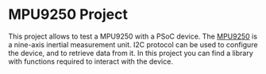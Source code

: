 # MPU9250 Project

This project allows to test a MPU9250 with a PSoC device. The [MPU9250](https://www.invensense.com/products/motion-tracking/9-axis/mpu-9250/) is a nine-axis inertial
measurement unit. I2C protocol can be used to configure the device, and to retrieve
data from it. In this project you can find a library with functions required to 
interact with the device.